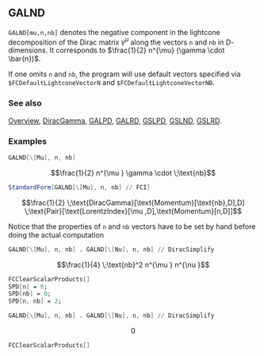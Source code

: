 ## GALND

`GALND[mu,n,nb]` denotes the negative component in the lightcone decomposition of the Dirac matrix $\gamma^{\mu }$  along the vectors `n` and `nb`  in $D$-dimensions. It corresponds to $\frac{1}{2} n^{\mu} (\gamma \cdot \bar{n})$.

If one omits `n` and `nb`, the program will use default vectors specified via `$FCDefaultLightconeVectorN` and `$FCDefaultLightconeVectorNB`.

### See also

[Overview](Extra/FeynCalc.md), [DiracGamma](DiracGamma.md), [GALPD](GALPD.md), [GALRD](GALRD.md), [GSLPD](GSLPD.md), [GSLND](GSLND.md), [GSLRD](GSLRD.md).

### Examples

```mathematica
GALND[\[Mu], n, nb]
```

$$\frac{1}{2} n^{\mu } \gamma \cdot \;\text{nb}$$

```mathematica
StandardForm[GALND[\[Mu], n, nb] // FCI]
```

$$\frac{1}{2} \;\text{DiracGamma}[\text{Momentum}[\text{nb},D],D] \;\text{Pair}[\text{LorentzIndex}[\mu ,D],\text{Momentum}[n,D]]$$

Notice that the properties of `n` and `nb` vectors have to be set by hand before doing the actual computation

```mathematica
GALND[\[Mu], n, nb] . GALND[\[Nu], n, nb] // DiracSimplify
```

$$\frac{1}{4} \;\text{nb}^2 n^{\mu } n^{\nu }$$

```mathematica
FCClearScalarProducts[]
SPD[n] = 0;
SPD[nb] = 0;
SPD[n, nb] = 2;
```

```mathematica
GALND[\[Mu], n, nb] . GALND[\[Nu], n, nb] // DiracSimplify
```

$$0$$

```mathematica
FCClearScalarProducts[]
```